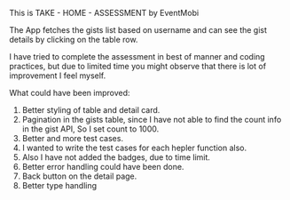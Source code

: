 This is TAKE - HOME - ASSESSMENT by EventMobi

The App fetches the gists list based on username and can see the gist details by clicking on the table row.

I have tried to complete the assessment in best of manner and coding practices, but due to limited time you might observe that there is lot of improvement I feel myself.

What could have been improved:

1. Better styling of table and detail card.
2. Pagination in the gists table, since I have not able to find the count info in the gist API, So I set count to 1000.
3. Better and more test cases.
4. I wanted to write the test cases for each hepler function also.
5. Also I have not added the badges, due to time limit.
6. Better error handling could have been done.
7. Back button on the detail page.
8. Better type handling
